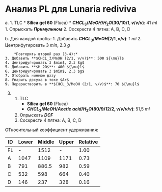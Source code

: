 # Анализ PL для **Lunaria rediviva**

a.  1. TLC
        * **Silica gel 60** (Fluca)
        * **$CHCL_3/MeOH/H_2O (30/10/1, v/v/v)$**: 41 $ml$
    1. Опрыскать **$Примулином$**
    2. Соскрести 4 пятна: A, B, C, D

b. Для каждой пробы:
    1. Добавить **$CHCL_3/MeOH (2/1, v/v)$**: 1 $ml$
    2. Центрифугировать 3 $min$, 2.3 $g$

        *Повторить второй раз (3-4):*
    3. Добавить **$CHCL_3/MeOH (2/1, v/v)$**: 500 ${\mu}l$
    4. Центрифугировать 3 $min$, 2.3 $g$
    5. Добавить **$H_2O$**: 400 ${\mu}l$
    6. Центрифугировать 3 $min$, 2.3 $g$
    7. Отобрать нижнюю фазу
    8. Упарить досуха в токе $Ar$
    9. Перерастворить в **$CHCL_3/MeOH (2/1, v/v)$**: 70 ${\mu}l$

3.  1. TLC
       * **Silica gel 60** (Fluca)
       * **$CHCL_3/MeOH/Acetic\ acid/H_2O (80/9/12/2, v/v/v/v)$**: 51,5 $ml$
    1. Опрыскать **$DCF$**
    2. Соскрести 4 пятна: A, B, C, D

ОТносительный коэффициент удерживания:

| ID  | Lower | Middle | Upper | Relative |
| --- | ----- | ------ | ----- | -------- |
| FL  | -     | 1512   | -     | 1.00     |
| A   | 1047  | 1109   | 1171  | 0.73     |
| B   | 791   | 886.5  | 982   | 0.59     |
| C   | 532   | 598    | 664   | 0.40     |
| D   | 146   | 237    | 328   | 0.16     |

